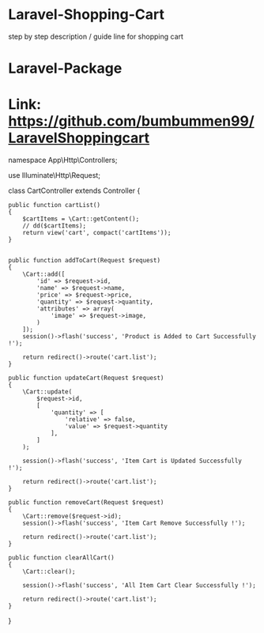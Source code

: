# Laravel-Shopping-Cart
step by step description / guide line for shopping cart
# Laravel-Package
# Link: https://github.com/bumbummen99/LaravelShoppingcart


namespace App\Http\Controllers;

use Illuminate\Http\Request;

class CartController extends Controller
{

    public function cartList()
    {
        $cartItems = \Cart::getContent();
        // dd($cartItems);
        return view('cart', compact('cartItems'));
    }


    public function addToCart(Request $request)
    {
        \Cart::add([
            'id' => $request->id,
            'name' => $request->name,
            'price' => $request->price,
            'quantity' => $request->quantity,
            'attributes' => array(
                'image' => $request->image,
            )
        ]);
        session()->flash('success', 'Product is Added to Cart Successfully !');

        return redirect()->route('cart.list');
    }

    public function updateCart(Request $request)
    {
        \Cart::update(
            $request->id,
            [
                'quantity' => [
                    'relative' => false,
                    'value' => $request->quantity
                ],
            ]
        );

        session()->flash('success', 'Item Cart is Updated Successfully !');

        return redirect()->route('cart.list');
    }

    public function removeCart(Request $request)
    {
        \Cart::remove($request->id);
        session()->flash('success', 'Item Cart Remove Successfully !');

        return redirect()->route('cart.list');
    }

    public function clearAllCart()
    {
        \Cart::clear();

        session()->flash('success', 'All Item Cart Clear Successfully !');

        return redirect()->route('cart.list');
    }
}

